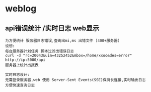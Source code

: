 # weblog
api错误统计 /实时日志 web显示
-----------------------------------  
    为方便统计 服务器日志错误,查询出mi,ms 出错文件 (400+服务器)
    设想:
    每台服务器计划任务 脚本过滤出错误日志
    curl -d "rc=20043&uin=43252452&mbox=/home/xxoo&des=error" http://ip:5000/api  
    服务器上统计出报表

    实时日志设计: 
    无需登录服务器,web 使用 Server-Sent Events(SSE)保持长连接,实时输出日志
    方便快速查询日志
